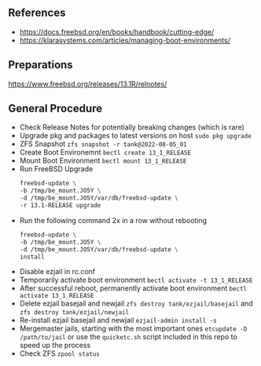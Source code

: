 ## References

* https://docs.freebsd.org/en/books/handbook/cutting-edge/
* https://klarasystems.com/articles/managing-boot-environments/

## Preparations

https://www.freebsd.org/releases/13.1R/relnotes/


## General Procedure

* Check Release Notes for potentially breaking changes (which is rare)
* Upgrade pkg and packages to latest versions on host `sudo pkg upgrade`
* ZFS Snapshot `zfs snapshot -r tank@2022-08-05_01`
* Create Boot Environemnt `bectl create 13_1_RELEASE`
* Mount Boot Environment `bectl mount 13_1_RELEASE`
* Run FreeBSD Upgrade 
  ```sh
  freebsd-update \                     
  -b /tmp/be_mount.JO5Y \
  -d /tmp/be_mount.JO5Y/var/db/freebsd-update \
  -r 13.1-RELEASE upgrade
  ```
* Run the following command 2x in a row without rebooting 
  ```sh
  freebsd-update \                     
  -b /tmp/be_mount.JO5Y \
  -d /tmp/be_mount.JO5Y/var/db/freebsd-update \
  install
  ````
* Disable ezjail in rc.conf
* Temporarily activate boot environment `bectl activate -t 13_1_RELEASE`
* After successful reboot, permanently activate boot environment  `bectl activate 13_1_RELEASE`
* Delete ezjail basejail and newjail `zfs destroy tank/ezjail/basejail` and `zfs destroy tank/ezjail/newjail`
* Re-install ezjail basejail and newjail `ezjail-admin install -s`
* Mergemaster jails, starting with the most important ones `etcupdate -D /path/to/jail` or use the `quicketc.sh` script included in this repo to speed up the process
* Check ZFS `zpool status`
